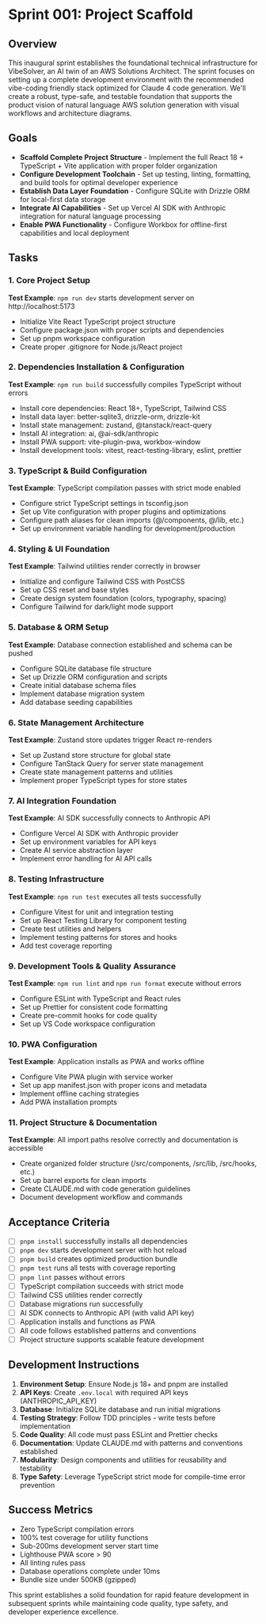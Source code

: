 # Sprint 001: Project Scaffold

## Overview

This inaugural sprint establishes the foundational technical infrastructure for VibeSolver, an AI twin of an AWS Solutions Architect. The sprint focuses on setting up a complete development environment with the recommended vibe-coding friendly stack optimized for Claude 4 code generation. We'll create a robust, type-safe, and testable foundation that supports the product vision of natural language AWS solution generation with visual workflows and architecture diagrams.

## Goals

- **Scaffold Complete Project Structure** - Implement the full React 18 + TypeScript + Vite application with proper folder organization
- **Configure Development Toolchain** - Set up testing, linting, formatting, and build tools for optimal developer experience
- **Establish Data Layer Foundation** - Configure SQLite with Drizzle ORM for local-first data storage
- **Integrate AI Capabilities** - Set up Vercel AI SDK with Anthropic integration for natural language processing
- **Enable PWA Functionality** - Configure Workbox for offline-first capabilities and local deployment

## Tasks

### 1. Core Project Setup

**Test Example**: `npm run dev` starts development server on http://localhost:5173

- Initialize Vite React TypeScript project structure
- Configure package.json with proper scripts and dependencies
- Set up pnpm workspace configuration
- Create proper .gitignore for Node.js/React project

### 2. Dependencies Installation & Configuration

**Test Example**: `npm run build` successfully compiles TypeScript without errors

- Install core dependencies: React 18+, TypeScript, Tailwind CSS
- Install data layer: better-sqlite3, drizzle-orm, drizzle-kit
- Install state management: zustand, @tanstack/react-query
- Install AI integration: ai, @ai-sdk/anthropic
- Install PWA support: vite-plugin-pwa, workbox-window
- Install development tools: vitest, react-testing-library, eslint, prettier

### 3. TypeScript & Build Configuration

**Test Example**: TypeScript compilation passes with strict mode enabled

- Configure strict TypeScript settings in tsconfig.json
- Set up Vite configuration with proper plugins and optimizations
- Configure path aliases for clean imports (@/components, @/lib, etc.)
- Set up environment variable handling for development/production

### 4. Styling & UI Foundation

**Test Example**: Tailwind utilities render correctly in browser

- Initialize and configure Tailwind CSS with PostCSS
- Set up CSS reset and base styles
- Create design system foundation (colors, typography, spacing)
- Configure Tailwind for dark/light mode support

### 5. Database & ORM Setup

**Test Example**: Database connection established and schema can be pushed

- Configure SQLite database file structure
- Set up Drizzle ORM configuration and scripts
- Create initial database schema files
- Implement database migration system
- Add database seeding capabilities

### 6. State Management Architecture

**Test Example**: Zustand store updates trigger React re-renders

- Set up Zustand store structure for global state
- Configure TanStack Query for server state management
- Create state management patterns and utilities
- Implement proper TypeScript types for store states

### 7. AI Integration Foundation

**Test Example**: AI SDK successfully connects to Anthropic API

- Configure Vercel AI SDK with Anthropic provider
- Set up environment variables for API keys
- Create AI service abstraction layer
- Implement error handling for AI API calls

### 8. Testing Infrastructure

**Test Example**: `npm run test` executes all tests successfully

- Configure Vitest for unit and integration testing
- Set up React Testing Library for component testing
- Create test utilities and helpers
- Implement testing patterns for stores and hooks
- Add test coverage reporting

### 9. Development Tools & Quality Assurance

**Test Example**: `npm run lint` and `npm run format` execute without errors

- Configure ESLint with TypeScript and React rules
- Set up Prettier for consistent code formatting
- Create pre-commit hooks for code quality
- Set up VS Code workspace configuration

### 10. PWA Configuration

**Test Example**: Application installs as PWA and works offline

- Configure Vite PWA plugin with service worker
- Set up app manifest.json with proper icons and metadata
- Implement offline caching strategies
- Add PWA installation prompts

### 11. Project Structure & Documentation

**Test Example**: All import paths resolve correctly and documentation is accessible

- Create organized folder structure (/src/components, /src/lib, /src/hooks, etc.)
- Set up barrel exports for clean imports
- Create CLAUDE.md with code generation guidelines
- Document development workflow and commands

## Acceptance Criteria

- [ ] `pnpm install` successfully installs all dependencies
- [ ] `pnpm dev` starts development server with hot reload
- [ ] `pnpm build` creates optimized production bundle
- [ ] `pnpm test` runs all tests with coverage reporting
- [ ] `pnpm lint` passes without errors
- [ ] TypeScript compilation succeeds with strict mode
- [ ] Tailwind CSS utilities render correctly
- [ ] Database migrations run successfully
- [ ] AI SDK connects to Anthropic API (with valid API key)
- [ ] Application installs and functions as PWA
- [ ] All code follows established patterns and conventions
- [ ] Project structure supports scalable feature development

## Development Instructions

1. **Environment Setup**: Ensure Node.js 18+ and pnpm are installed
2. **API Keys**: Create `.env.local` with required API keys (ANTHROPIC_API_KEY)
3. **Database**: Initialize SQLite database and run initial migrations
4. **Testing Strategy**: Follow TDD principles - write tests before implementation
5. **Code Quality**: All code must pass ESLint and Prettier checks
6. **Documentation**: Update CLAUDE.md with patterns and conventions established
7. **Modularity**: Design components and utilities for reusability and testability
8. **Type Safety**: Leverage TypeScript strict mode for compile-time error prevention

## Success Metrics

- Zero TypeScript compilation errors
- 100% test coverage for utility functions
- Sub-200ms development server start time
- Lighthouse PWA score > 90
- All linting rules pass
- Database operations complete under 10ms
- Bundle size under 500KB (gzipped)

This sprint establishes a solid foundation for rapid feature development in subsequent sprints while maintaining code quality, type safety, and developer experience excellence.
